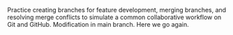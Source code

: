 Practice creating branches for feature development, merging branches, and resolving merge conflicts to simulate a common collaborative workflow on Git and GitHub.
Modification in main branch.
Here we go again.